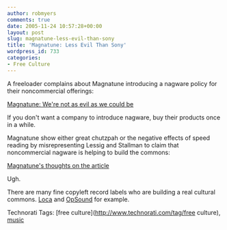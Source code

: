 ```yaml
---
author: robmyers
comments: true
date: 2005-11-24 10:57:28+00:00
layout: post
slug: magnatune-less-evil-than-sony
title: 'Magnatune: Less Evil Than Sony'
wordpress_id: 733
categories:
- Free Culture
---
```


  
A freeloader complains about Magnatune introducing a nagware policy for their noncommercial offerings:  


  
[Magnatune: We're not as evil as we could be](http://business.newsforge.com/business/05/11/16/1458249.shtml?tid=33&tid=132)  


  
If you don't want a company to introduce nagware, buy their products once in a while.  


  
Magnatune show either great chutzpah or the negative effects of speed reading by misrepresenting Lessig and Stallman to claim that noncommercial nagware is helping to build the commons:  


  
[Magnatune's thoughts on the article](http://business.newsforge.com/comments.pl?sid=51682&cid=120141)  


  
Ugh.  


  
There are many fine copyleft record labels who are building a real cultural commons. [Loca](http://www.locarecords.com/) and [OpSound](http://www.opsound.org/) for example.  


  


Technorati Tags: [free culture](http://www.technorati.com/tag/free culture), [music](http://www.technorati.com/tag/music)

  


